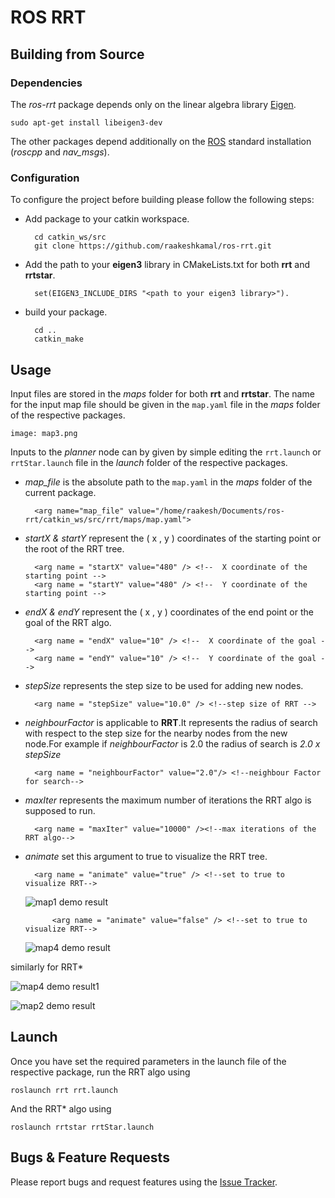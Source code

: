 # ROS RRT

## Building from Source

### Dependencies

The *ros-rrt* package depends only on the linear algebra library [Eigen].

	sudo apt-get install libeigen3-dev

The other packages depend additionally on the [ROS] standard installation (*roscpp* and *nav_msgs*).

### Configuration

To configure the project before building please follow the following steps:
* Add package to your catkin workspace.

		cd catkin_ws/src
		git clone https://github.com/raakeshkamal/ros-rrt.git
* Add the path to your **eigen3** library in CMakeLists.txt for both **rrt** and **rrtstar**.

		set(EIGEN3_INCLUDE_DIRS "<path to your eigen3 library>").
* build your package.

		cd ..
		catkin_make
## Usage

Input files are stored in the *maps* folder for both **rrt** and **rrtstar**. The name for the input map file should be given in the  `map.yaml` file in the *maps* folder of the respective packages.

	image: map3.png

Inputs to the *planner*  node can by given by simple editing the  `rrt.launch` or `rrtStar.launch` file in the *launch* folder of the respective packages.

* *map_file* is the absolute path to the  `map.yaml` in the *maps* folder of the current package.

		<arg name="map_file" value="/home/raakesh/Documents/ros-rrt/catkin_ws/src/rrt/maps/map.yaml">

* *startX & startY*  represent the ( x , y ) coordinates of the starting point or the root of the RRT tree.

		<arg name = "startX" value="480" /> <!--  X coordinate of the starting point -->
		<arg name = "startY" value="480" /> <!--  Y coordinate of the starting point -->

* *endX & endY*  represent the ( x , y ) coordinates of the end point or the goal of the RRT algo.

		<arg name = "endX" value="10" /> <!--  X coordinate of the goal -->
		<arg name = "endY" value="10" /> <!--  Y coordinate of the goal -->

* *stepSize* represents the step size to be used for adding new nodes.

		<arg name = "stepSize" value="10.0" /> <!--step size of RRT -->
* *neighbourFactor* is applicable to **RRT**.It represents the radius of search with respect to the step size for the nearby nodes from the new node.For example if *neighbourFactor* is 2.0 the radius of search is *2.0 x stepSize*

		<arg name = "neighbourFactor" value="2.0"/> <!--neighbour Factor for search-->
* *maxIter* represents the maximum number of iterations the RRT algo is supposed to run.

		<arg name = "maxIter" value="10000" /><!--max iterations of the RRT algo-->
* *animate* set this argument to true to visualize the RRT tree.

		<arg name = "animate" value="true" /> <!--set to true to visualize RRT-->

    ![map1 demo result](rrt/doc/map1.gif)
    
    		<arg name = "animate" value="false" /> <!--set to true to visualize RRT-->
		
    ![map4 demo result](rrt/doc/map4.png)
 
 similarly for RRT*
 
 ![map4 demo result1](rrtstar/doc/map4.gif)
	
 ![map2 demo result](rrtstar/doc/map2.png)
    

## Launch
Once you have set the required parameters in the launch file of the respective package, run the RRT algo using

	roslaunch rrt rrt.launch
And the RRT* algo using 

    roslaunch rrtstar rrtStar.launch
## Bugs & Feature Requests

Please report bugs and request features using the [Issue Tracker](https://github.com/anybotics/grid_map/issues).

[ROS]: http://www.ros.org
[RViz]: http://wiki.ros.org/rviz
[Eigen]: http://eigen.tuxfamily.org
[OpenCV]: http://opencv.org/
[nav_msgs/OccupancyGrid]: http://docs.ros.org/api/nav_msgs/html/msg/OccupancyGrid.html

